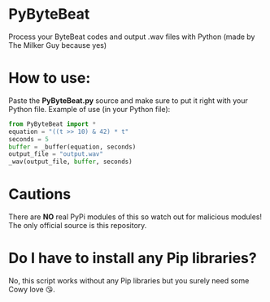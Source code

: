 # PyByteBeat
Process your ByteBeat codes and output .wav files with Python (made by The Milker Guy because yes)

# How to use:
Paste the **PyByteBeat.py** source and make sure to put it right with your Python file.
Example of use (in your Python file):
```python
from PyByteBeat import *
equation = "((t >> 10) & 42) * t"
seconds = 5
buffer = _buffer(equation, seconds)
output_file = "output.wav"
_wav(output_file, buffer, seconds)
```

# Cautions
There are **NO** real PyPi modules of this so watch out for malicious modules! The only official source is this repository.

# Do I have to install any Pip libraries?
No, this script works without any Pip libraries but you surely need some Cowy love 😘.
